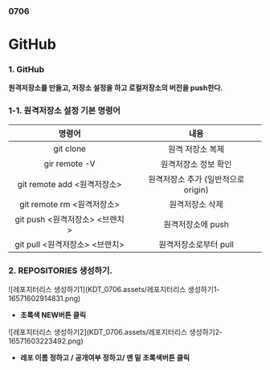 ### 0706

# GitHub

### 1. GitHub

**원격저장소를 만들고, 저장소 설정을 하고 로컬저장소의 버전을 push한다.**

### 1-1. 원격저장소 설정 기본 명령어

|              명령어               |                내용                 |
| :-------------------------------: | :---------------------------------: |
|          git clone <url>          |          원격 저장소 복제           |
|           gir remote -V           |        원격저장소 정보 확인         |
| git remote add <원격저장소> <url> | 원격저장소 추가 (일반적으로 origin) |
|    git remote rm <원격저장소>     |           원격저장소 삭제           |
|  git push <원격저장소> <브랜치>   |          원격저장소에 push          |
|  git pull <원격저장소> <브랜치>   |        원격저장소로부터 pull        |



### 2. REPOSITORIES 생성하기.

![레포지터리스 생성하기1](KDT_0706.assets/레포지터리스 생성하기1-16571602914831.png)

* **초록색 NEW버튼 클릭**

  

![레포지터리스 생성하기2](KDT_0706.assets/레포지터리스 생성하기2-16571603223492.png)

* **레포 이름 정하고 / 공개여부 정하고/ 맨 밑 초록색버튼 클릭**

  
